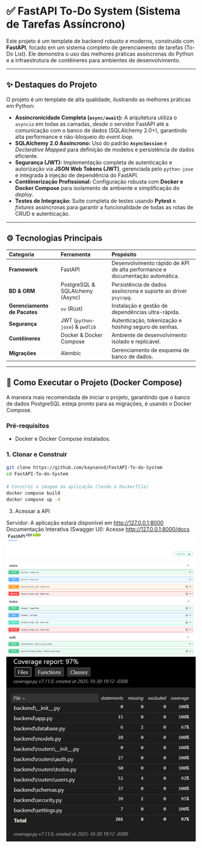 # ✅ FastAPI To-Do System (Sistema de Tarefas Assíncrono)

Este projeto é um template de backend robusto e moderno, construído com **FastAPI**, focado em um sistema completo de gerenciamento de tarefas (To-Do List). Ele demonstra o uso das melhores práticas assíncronas do Python e a infraestrutura de contêineres para ambientes de desenvolvimento.

---

## ✨ Destaques do Projeto

O projeto é um template de alta qualidade, ilustrando as melhores práticas em Python:

* **Assincronicidade Completa (`async/await`):** A arquitetura utiliza o `asyncio` em todas as camadas, desde o servidor FastAPI até a comunicação com o banco de dados (SQLAlchemy 2.0+), garantindo alta performance e não-bloqueio do *event loop*.
* **SQLAlchemy 2.0 Assíncrono:** Uso do padrão **`AsyncSession`** e *Declarative Mapped* para definição de modelos e persistência de dados eficiente.
* **Segurança (JWT):** Implementação completa de autenticação e autorização via **JSON Web Tokens (JWT)**, gerenciada pelo `python-jose` e integrada à injeção de dependência do FastAPI.
* **Contêinerização Profissional:** Configuração robusta com **Docker e Docker Compose** para isolamento de ambiente e simplificação do *deploy*.
* **Testes de Integração:** Suíte completa de testes usando **Pytest** e *fixtures* assíncronas para garantir a funcionalidade de todas as rotas de CRUD e autenticação.

---

## ⚙️ Tecnologias Principais

| Categoria | Ferramenta | Propósito |
| :--- | :--- | :--- |
| **Framework** | FastAPI | Desenvolvimento rápido de API de alta performance e documentação automática. |
| **BD & ORM** | PostgreSQL & SQLAlchemy (Async) | Persistência de dados assíncrona e suporte ao driver `psycopg`. |
| **Gerenciamento de Pacotes** | `uv` (Rúst) | Instalação e gestão de dependências ultra-rápida. |
| **Segurança** | JWT (`python-jose`) & `pwdlib` | Autenticação, tokenização e *hashing* seguro de senhas. |
| **Contêineres** | Docker & Docker Compose | Ambiente de desenvolvimento isolado e replicável. |
| **Migrações** | Alembic | Gerenciamento de esquema de banco de dados. |

---

## 🚀 Como Executar o Projeto (Docker Compose)

A maneira mais recomendada de iniciar o projeto, garantindo que o banco de dados PostgreSQL esteja pronto para as migrações, é usando o Docker Compose.

### Pré-requisitos

* Docker e Docker Compose instalados.

### 1. Clonar e Construir

```bash
git clone https://github.com/kaynanxd/FastAPI-To-do-System
cd FastAPI-To-do-System

# Constrói a imagem da aplicação (lendo o Dockerfile)
docker compose build
docker compose up -d
```

3. Acessar a API
   
Servidor: A aplicação estará disponível em http://127.0.0.1:8000
Documentação Interativa (Swagger UI): Acesse http://127.0.0.1:8000/docs
![Swagger Imagem](imagem5.png)
![Swagger Imagem](coverage.png)
